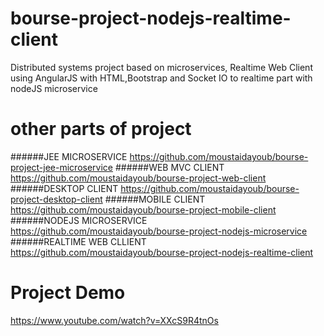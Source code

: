 # bourse-project-nodejs-realtime-client
Distributed systems project based on microservices, Realtime Web Client using AngularJS with HTML,Bootstrap and Socket IO to realtime part with nodeJS microservice
# other parts of project
######JEE MICROSERVICE https://github.com/moustaidayoub/bourse-project-jee-microservice
######WEB MVC CLIENT https://github.com/moustaidayoub/bourse-project-web-client
######DESKTOP CLIENT https://github.com/moustaidayoub/bourse-project-desktop-client
######MOBILE CLIENT https://github.com/moustaidayoub/bourse-project-mobile-client
######NODEJS MICROSERVICE https://github.com/moustaidayoub/bourse-project-nodejs-microservice
######REALTIME WEB CLLIENT https://github.com/moustaidayoub/bourse-project-nodejs-realtime-client
# Project Demo
https://www.youtube.com/watch?v=XXcS9R4tnOs
